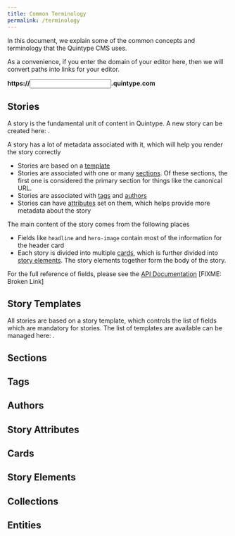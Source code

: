 ```yaml
---
title: Common Terminology
permalink: /terminology
---
```


In this document, we explain some of the common concepts and terminology that the Quintype CMS uses.

As a convenience, if you enter the domain of your editor here, then we will convert paths into links for your editor.

<b>https://<input onchange="javascript:publisherEntered(this)"/>.quintype.com</b>

## Stories

A story is the fundamental unit of content in Quintype. A new story can be created here: <span data-editor-path="/story/new"></span>.

A story has a lot of metadata associated with it, which will help you render the story correctly
* Stories are based on a [template](#story-templates)
* Stories are associated with one or many [sections](#sections). Of these sections, the first one is considered the primary section for things like the canonical URL.
* Stories are associated with [tags](#tags) and [authors](#authors)
* Stories can have [attributes](#story-attributes) set on them, which helps provide more metadata about the story

The main content of the story comes from the following places
* Fields like `headline` and `hero-image` contain most of the information for the header card
* Each story is divided into multiple [cards](#cards), which is further divided into [story elements](#story-elements). The story elements together form the body of the story.

For the full reference of fields, please see the [API Documentation]() [FIXME: Broken Link]

## Story Templates

All stories are based on a story template, which controls the list of fields which are mandatory for stories. The list of templates are available can be managed here: <span data-editor-path="/settings/configure/story-templates"></span>.

## Sections

## Tags

## Authors

## Story Attributes

## Cards

## Story Elements

## Collections

## Entities
